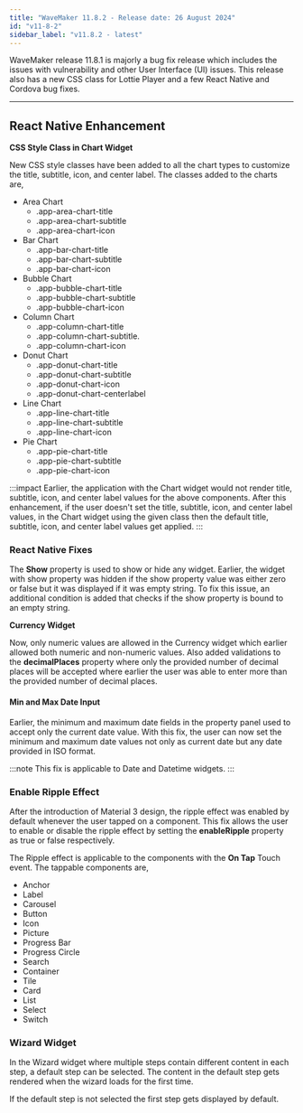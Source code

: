 ```yaml
---
title: "WaveMaker 11.8.2 - Release date: 26 August 2024"
id: "v11-8-2"
sidebar_label: "v11.8.2 - latest"
---
```


WaveMaker release 11.8.1 is majorly a bug fix release which includes the issues with vulnerability and other User Interface (UI) issues. This release also has a new CSS class for Lottie Player and a few React Native and Cordova bug fixes.

---

## React Native Enhancement

**CSS Style Class in Chart Widget**

New CSS style classes have been added to all the chart types to customize the title, subtitle, icon, and center label. The classes added to the charts are,

- Area Chart
  - .app-area-chart-title
  - .app-area-chart-subtitle
  - .app-area-chart-icon
- Bar Chart
  - .app-bar-chart-title
  - .app-bar-chart-subtitle
  - .app-bar-chart-icon
- Bubble Chart
  - .app-bubble-chart-title
  - .app-bubble-chart-subtitle
  - .app-bubble-chart-icon
- Column Chart
  - .app-column-chart-title
  - .app-column-chart-subtitle.
  - .app-column-chart-icon
- Donut Chart
  - .app-donut-chart-title
  - .app-donut-chart-subtitle
  - .app-donut-chart-icon
  - .app-donut-chart-centerlabel
- Line Chart
  - .app-line-chart-title
  - .app-line-chart-subtitle
  - .app-line-chart-icon
- Pie Chart
  - .app-pie-chart-title
  - .app-pie-chart-subtitle
  - .app-pie-chart-icon


:::impact
Earlier, the application with the Chart widget would not render title, subtitle, icon, and center label values for the above components. After this enhancement, if the user doesn't set the title, subtitle, icon, and center label values, in the Chart widget using the given class then the default title, subtitle, icon, and center label values get applied.
:::




### React Native Fixes

The **Show** property is used to show or hide any widget. Earlier, the widget with show property was hidden if the show property value was either zero or false but it was displayed if it was empty string. To fix this issue, an additional condition is added that checks if the show property is bound to an empty string.

**Currency Widget**

Now, only numeric values are allowed in the Currency widget which earlier allowed both numeric and non-numeric values. Also added validations to the **decimalPlaces** property where only the provided number of decimal places will be accepted where earlier the user was able to enter more than the provided number of decimal places.

#### Min and Max Date Input

Earlier, the minimum and maximum date fields in the property panel used to accept only the current date value. With this fix, the user can now set the minimum and maximum date values not only as current date but any date provided in ISO format.

:::note
This fix is applicable to Date and Datetime widgets.
:::

### Enable Ripple Effect

After the introduction of Material 3 design, the ripple effect was enabled by default whenever the user tapped on a component. This fix allows the user to enable or disable the ripple effect by setting the **enableRipple** property as true or false respectively.

The Ripple effect is applicable to the components with the **On Tap** Touch event. The tappable components are,
- Anchor
- Label
- Carousel
- Button
- Icon
- Picture
- Progress Bar
- Progress Circle
- Search
- Container
- Tile
- Card
- List
- Select
- Switch

### Wizard Widget

In the Wizard widget where multiple steps contain different content in each step, a default step can be selected. The content in the default step gets rendered when the wizard loads for the first time.

If the default step is not selected the first step gets displayed by default.

